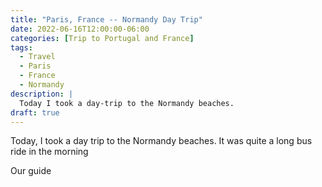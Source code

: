 ```yaml
---
title: "Paris, France -- Normandy Day Trip"
date: 2022-06-16T12:00:00-06:00
categories: [Trip to Portugal and France]
tags:
  - Travel
  - Paris
  - France
  - Normandy
description: |
  Today I took a day-trip to the Normandy beaches.
draft: true
---
```


Today, I took a day trip to the Normandy beaches. It was quite a long bus ride
in the morning

Our guide
